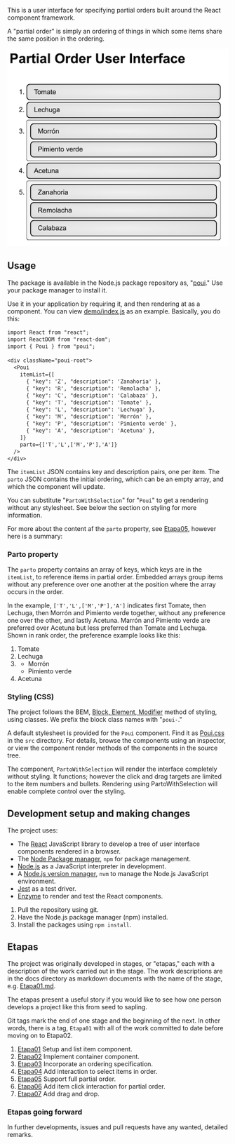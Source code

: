 This is a user interface for specifying partial orders built around
the React component framework.

A "partial order" is simply an ordering of things in which some items
share the same position in the ordering.

![PartialOrder](docs/images/Etapa06Capture6.png)

## Usage

The package is available in the Node.js package repository as,
"[poui](https://www.npmjs.com/package/poui)."
Use your package manager to install it.

Use it in your application by requiring it,
and then rendering at as a component.
You can view
[demo/index.js](https://github.com/wbreeze/poui/blob/master/demo/index.js)
as an example. Basically, you do this:

    import React from "react";
    import ReactDOM from "react-dom";
    import { Poui } from "poui";

    <div className="poui-root">
      <Poui
        itemList={[
          { "key": 'Z', "description": 'Zanahoria' },
          { "key": 'R', "description": 'Remolacha' },
          { "key": 'C', "description": 'Calabaza' },
          { "key": 'T', "description": 'Tomate' },
          { "key": 'L', "description": 'Lechuga' },
          { "key": 'M', "description": 'Morrón' },
          { "key": 'P', "description": 'Pimiento verde' },
          { "key": 'A', "description": 'Acetuna' },
        ]}
        parto={['T','L',['M','P'],'A']}
      />
    </div>

The `itemList` JSON contains key and description pairs, one per item.
The `parto` JSON contains the initial ordering, which can be an empty array,
and which the component will update.

You can substitute "`PartoWithSelection`" for "`Poui`" to get a rendering
without any stylesheet. See below the section on styling for more information.

For more about the content af the `parto` property, see
[Etapa05](https://github.com/wbreeze/poui/blob/master/docs/Etapa05.md),
however here is a summary:

### Parto property

The `parto` property contains an array of keys, which keys are in the
`itemList`, to reference items in partial order. Embedded arrays group
items without any preference over one another at the position where the
array occurs in the order.

In the example, `['T','L',['M','P'],'A']` indicates first Tomate, then
Lechuga, then Morrón and Pimiento verde together, without any preference
one over the other, and lastly Acetuna. Marrón and Pimiento verde are
preferred over Acetuna but less preferred than Tomate and Lechuga.
Shown in rank order, the preference example looks like this:

1. Tomate
1. Lechuga
1.  - Morrón
    - Pimiento verde
1. Acetuna

### Styling (CSS)

The project follows the BEM,
[Block, Element, Modifier](http://getbem.com/)
method of styling, using classes.
We prefix the block class names with "`poui-`."

A default stylesheet is provided for the `Poui` component.
Find it as [Poui.css](https://github.com/wbreeze/poui/blob/master/src/Poui.css)
in the `src` directory.
For details, browse the components using an inspector, or view the
component render methods of the components in the source tree.

The component, `PartoWithSelection` will render the interface completely
without styling. It functions; however the click and drag targets are limited
to the item numbers and bullets. Rendering using PartoWithSelection will
enable complete control over the styling.

## Development setup and making changes

The project uses:
- The [React](https://reactjs.org/)
  JavaScript library to develop a tree of user interface components
  rendered in a browser.
- The [Node Package manager](https://www.npmjs.com/),
  `npm` for package management.
- [Node.js](https://nodejs.org/)
  as a JavaScript interpreter in development.
- A
  [Node.js version manager](https://github.com/creationix/nvm/),
  `nvm` to manage the Node.js JavaScript environment.
- [Jest](https://jestjs.io/)
  as a test driver.
- [Enzyme](https://github.com/airbnb/enzyme/)
  to render and test the React components.

1. Pull the repository using git.
1. Have the Node.js package manager (npm) installed.
1. Install the packages using `npm install`.

## Etapas

The project was originally developed in stages, or "etapas," each with a
description of the work carried out in the stage. The work descriptions are
in the docs directory as markdown documents with the name of the stage,
e.g. [Etapa01.md](docs/Etapa01.md).

The etapas present a useful story if you would like to see how one person
develops a project like this from seed to sapling.

Git tags mark the
end of one stage and the beginning of the next. In other words, there is
a tag, `Etapa01` with all of the work committed to date before moving on
to Etapa02.

1. [Etapa01](docs/Etapa01.md) Setup and list item component.
1. [Etapa02](docs/Etapa02.md) Implement container component.
1. [Etapa03](docs/Etapa03.md) Incorporate an ordering specification.
1. [Etapa04](docs/Etapa04.md) Add interaction to select items in order.
1. [Etapa05](docs/Etapa05.md) Support full partial order.
1. [Etapa06](docs/Etapa06.md) Add item click interaction for partial order.
1. [Etapa07](docs/Etapa07.md) Add drag and drop.

### Etapas going forward

In further developments, issues and pull requests have any wanted,
detailed remarks.
